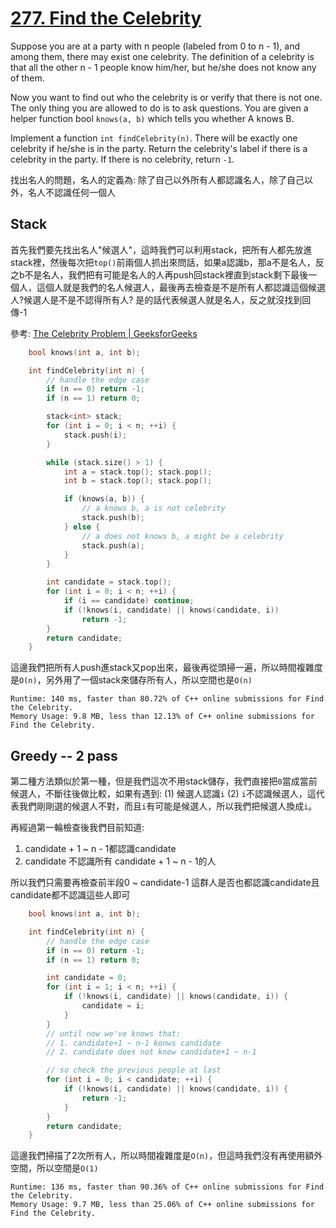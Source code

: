 # [277. Find the Celebrity](https://leetcode.com/problems/find-the-celebrity/)

Suppose you are at a party with n people (labeled from 0 to n - 1), and among them, there may exist one celebrity. The definition of a celebrity is that all the other n - 1 people know him/her, but he/she does not know any of them.

Now you want to find out who the celebrity is or verify that there is not one. The only thing you are allowed to do is to ask questions. You are given a helper function bool `knows(a, b)` which tells you whether A knows B. 

Implement a function `int findCelebrity(n)`. There will be exactly one celebrity if he/she is in the party. Return the celebrity's label if there is a celebrity in the party. If there is no celebrity, return `-1`.

找出名人的問題，名人的定義為: 除了自己以外所有人都認識名人，除了自己以外，名人不認識任何一個人

## Stack
首先我們要先找出名人"候選人"，這時我們可以利用stack，把所有人都先放進stack裡，然後每次把`top()`前兩個人抓出來問話，如果a認識b，那a不是名人，反之b不是名人，我們把有可能是名人的人再push回stack裡直到stack剩下最後一個人，這個人就是我們的名人候選人，最後再去檢查是不是所有人都認識這個候選人?候選人是不是不認得所有人? 是的話代表候選人就是名人，反之就沒找到回傳-1

參考: [The Celebrity Problem | GeeksforGeeks](https://www.youtube.com/watch?v=LtGnA5L6LIk&t=119s)

```cpp
    bool knows(int a, int b);

    int findCelebrity(int n) {
        // handle the edge case
        if (n == 0) return -1;
        if (n == 1) return 0;

        stack<int> stack;
        for (int i = 0; i < n; ++i) {
            stack.push(i);
        }

        while (stack.size() > 1) {
            int a = stack.top(); stack.pop();
            int b = stack.top(); stack.pop();

            if (knows(a, b)) {
                // a knows b, a is not celebrity
                stack.push(b);
            } else {
                // a does not knows b, a might be a celebrity
                stack.push(a);
            }
        }

        int candidate = stack.top();
        for (int i = 0; i < n; ++i) {
            if (i == candidate) continue;
            if (!knows(i, candidate) || knows(candidate, i))
                return -1;
        }
        return candidate;
    }
```

這邊我們把所有人push進stack又pop出來，最後再從頭掃一遍，所以時間複雜度是`O(n)`，另外用了一個stack來儲存所有人，所以空間也是`O(n)`
```
Runtime: 140 ms, faster than 80.72% of C++ online submissions for Find the Celebrity.
Memory Usage: 9.8 MB, less than 12.13% of C++ online submissions for Find the Celebrity.
```

## Greedy -- 2 pass
第二種方法類似於第一種，但是我們這次不用stack儲存，我們直接把`0`當成當前候選人，不斷往後做比較，如果有遇到: (1) 候選人認識`i` (2) `i`不認識候選人，這代表我們剛剛選的候選人不對，而且`i`有可能是候選人，所以我們把候選人換成`i`。

再經過第一輪檢查後我們目前知道:
1. candidate + 1 ~ n - 1都認識candidate
2. candidate 不認識所有 candidate + 1 ~ n - 1的人

所以我們只需要再檢查前半段0 ~ candidate-1 這群人是否也都認識candidate且candidate都不認識這些人即可

```cpp
    bool knows(int a, int b);

    int findCelebrity(int n) {
        // handle the edge case
        if (n == 0) return -1;
        if (n == 1) return 0;

        int candidate = 0;
        for (int i = 1; i < n; ++i) {
            if (!knows(i, candidate) || knows(candidate, i)) {
                candidate = i;
            }
        }
        // until now we've knows that:
        // 1. candidate+1 ~ n-1 konws candidate
        // 2. candidate does not know candidate+1 ~ n-1

        // so check the previous people at last
        for (int i = 0; i < candidate; ++i) {
            if (!knows(i, candidate) || knows(candidate, i)) {
                return -1;
            }
        }
        return candidate;
    }
```

這邊我們掃描了2次所有人，所以時間複雜度是`O(n)`，但這時我們沒有再使用額外空間，所以空間是`O(1)`
```
Runtime: 136 ms, faster than 90.36% of C++ online submissions for Find the Celebrity.
Memory Usage: 9.7 MB, less than 25.06% of C++ online submissions for Find the Celebrity.
```
